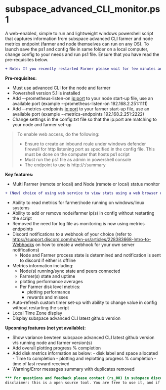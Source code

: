 # subspace_advanced_CLI_monitor.ps1
A web-enabled, simple to run and lightweight windows powershell script that captures information from subspace advanced CLI farmer and node metrics endpoint (farmer and node themselves can run on any OS).
To launch save the ps1 and config file in same folder on a local computer, change config to your needs and run ps1 file. Ensure that you have read the pre-requisites below.

```diff
+ Note: If you recently restarted Farmer please wait for few minutes and the metrics will show eventually (just needs little time for data to show up in the metrics endpoint after restart)
```
**Pre-requisites:**
- Must use advanced CLI for the node and farmer
- Powershell version 5.1 is installed
- Add --prometheus-listen-on <ip:port> to your node start-up file, use an available port (example --prometheus-listen-on 192.168.2.251:1111)  
- Add --metrics-endpoints <ip:port> to your farmer start-up file, use an available port (example --metrics-endpoints 192.168.2.251:2222)
- Change settings in the config.txt file so that the ip:port are matching to your node and farmer set-up

> To enable web access, do the following:
> - Ensure to create an inbound roule under windows defender firewall for http listening port as specified in the config file. This must be done on the computer that hosts ps1 script
> - Must run the ps1 file as admin in powershell console
> - The endpoint to use is http://<ip>:<port>/summary



**Key features:**
  - Multi Farmer (remote or local) and Node (remote or local) status monitor
  ```diff
  + (New) choice of using web service to view stats using a web browser on phone/pc, Or could still use the console based monitor on any windows pc
  ```
  - Ability to read metrics for farmer/node running on windows/linux systems
  - Ability to add or remove node/farmer ip(s) in config without restarting the script
  - Removed the need for log file as monitoring is now using metrics endpoints
  - Discord notifications to a webhook of your choice (refer to https://support.discord.com/hc/en-us/articles/228383668-Intro-to-Webhooks on how to create a webhook for your own server notifications)
      - Node and Farmer process state is determined and notification is sent to discord if either is offline
  - Metrics information including:
      - Node(s) running/sync state and peers connected
      - Farmer(s) state and uptime
      - plotting performance averages 
      - Per Farmer disk level metrics:
          - plotting performance
          - rewards and misses
  - Auto-refresh custom timer set-up with ability to change value in config without restarting the script
  - Local Time Zone display
  - Display subspace advanced CLI latest github version
  
**Upcoming features (not yet available):**
  - Show variance bewteen subspace advanced CLI latest github version v/s running node and farmer version(s)
  - Add overall plotting progress % completion
  - Add disk metrics information as below:
          - disk label and space allocated
          - Time to completion
          - plotting and replotting progress % completion 
          - time of last reward received
  - Warning/Error messages summary with duplicates removed
```diff
*** For questions and feedback please contact (rs_00) in subspace discord channel.
disclaimer: this is a open source tool. You are free to use it, and if you do chose to use this tool, please understand that I can not be held liable for anything.   
```
